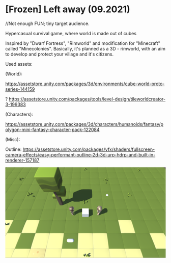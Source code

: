 # [Frozen] Left away (09.2021)

//Not enough FUN; tiny target audience.

Hypercasual survival game, where world is made out of cubes

Inspired by "Dwarf Fortress", "Rimworld" and modification for "Minecraft" called "Minecolonies".
Basically, it's planned as a 3D - rimworld, with an aim to develop and protect your village and it's citizens.

Used assets:

(World): 

https://assetstore.unity.com/packages/3d/environments/cube-world-proto-series-144159

? https://assetstore.unity.com/packages/tools/level-design/tileworldcreator-3-199383


(Characters):

https://assetstore.unity.com/packages/3d/characters/humanoids/fantasy/polygon-mini-fantasy-character-pack-122084


(Misc):

Outline: https://assetstore.unity.com/packages/vfx/shaders/fullscreen-camera-effects/easy-performant-outline-2d-3d-urp-hdrp-and-built-in-renderer-157187


<img src="https://github.com/avdevmain/LeftAway/blob/main/leftAwayLastState.png"  title="Latest screenshot">
